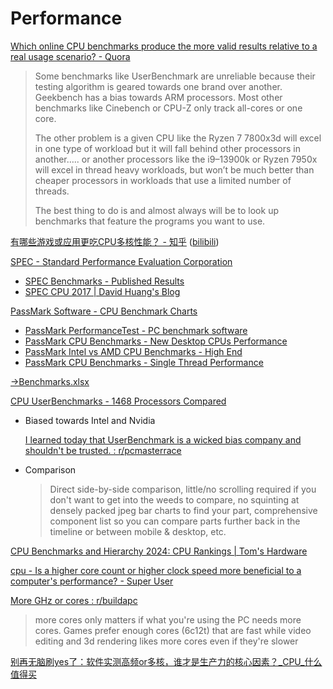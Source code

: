 # Performance
[Which online CPU benchmarks produce the more valid results relative to a real usage scenario? - Quora](https://www.quora.com/Which-online-CPU-benchmarks-produce-the-more-valid-results-relative-to-a-real-usage-scenario)
> Some benchmarks like UserBenchmark are unreliable because their testing algorithm is geared towards one brand over another. Geekbench has a bias towards ARM processors. Most other benchmarks like Cinebench or CPU-Z only track all-cores or one core.
>
> The other problem is a given CPU like the Ryzen 7 7800x3d will excel in one type of workload but it will fall behind other processors in another….. or another processors like the i9–13900k or Ryzen 7950x will excel in thread heavy workloads, but won’t be much better than cheaper processors in workloads that use a limited number of threads.
> 
> The best thing to do is and almost always will be to look up benchmarks that feature the programs you want to use.

[有哪些游戏或应用更吃CPU多核性能？ - 知乎](https://www.zhihu.com/question/627734269) ([bilibili](https://www.bilibili.com/opus/877528124284207157))

[SPEC - Standard Performance Evaluation Corporation](https://www.spec.org/)
- [SPEC Benchmarks - Published Results](https://www.spec.org/results.html)
- [SPEC CPU 2017 | David Huang's Blog](https://blog.hjc.im/spec-cpu-2017)

[PassMark Software - CPU Benchmark Charts](https://www.cpubenchmark.net/)
- [PassMark PerformanceTest - PC benchmark software](https://www.passmark.com/products/performancetest/index.php)
- [PassMark CPU Benchmarks - New Desktop CPUs Performance](https://www.cpubenchmark.net/desktop.html#cpuvalue)
- [PassMark Intel vs AMD CPU Benchmarks - High End](https://www.cpubenchmark.net/high_end_cpus.html)
- [PassMark CPU Benchmarks - Single Thread Performance](https://www.cpubenchmark.net/singleThread_value.html)

[→Benchmarks.xlsx](Benchmarks.xlsx)

[CPU UserBenchmarks - 1468 Processors Compared](https://cpu.userbenchmark.com/)
- Biased towards Intel and Nvidia

  [I learned today that UserBenchmark is a wicked bias company and shouldn't be trusted. : r/pcmasterrace](https://www.reddit.com/r/pcmasterrace/comments/1ctcfqp/i_learned_today_that_userbenchmark_is_a_wicked/)

- Comparison

  > Direct side-by-side comparison, little/no scrolling required if you don't want to get into the weeds to compare, no squinting at densely packed jpeg bar charts to find your part, comprehensive component list so you can compare parts further back in the timeline or between mobile & desktop, etc.

[CPU Benchmarks and Hierarchy 2024: CPU Rankings | Tom's Hardware](https://www.tomshardware.com/reviews/cpu-hierarchy,4312.html)

[cpu - Is a higher core count or higher clock speed more beneficial to a computer's performance? - Super User](https://superuser.com/questions/324487/is-a-higher-core-count-or-higher-clock-speed-more-beneficial-to-a-computers-per)

[More GHz or cores : r/buildapc](https://www.reddit.com/r/buildapc/comments/vun2rn/more_ghz_or_cores/)
> more cores only matters if what you're using the PC needs more cores. Games prefer enough cores (6c12t) that are fast while video editing and 3d rendering likes more cores even if they're slower

[别再无脑刷yes了：软件实测高频or多核，谁才是生产力的核心因素？\_CPU\_什么值得买](https://post.smzdm.com/p/awx43n4k/)